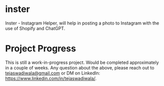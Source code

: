 # inster
Inster - Instagram Helper, will help in posting a photo to Instagram with the use of Shopify and ChatGPT.

# Project Progress
This is still a work-in-progress project. Would be completed approximately in a couple of weeks. 
Any question about the above, please reach out to tejaswadiwala@gmail.com or DM on LinkedIn: https://www.linkedin.com/in/tejaswadiwala/.
